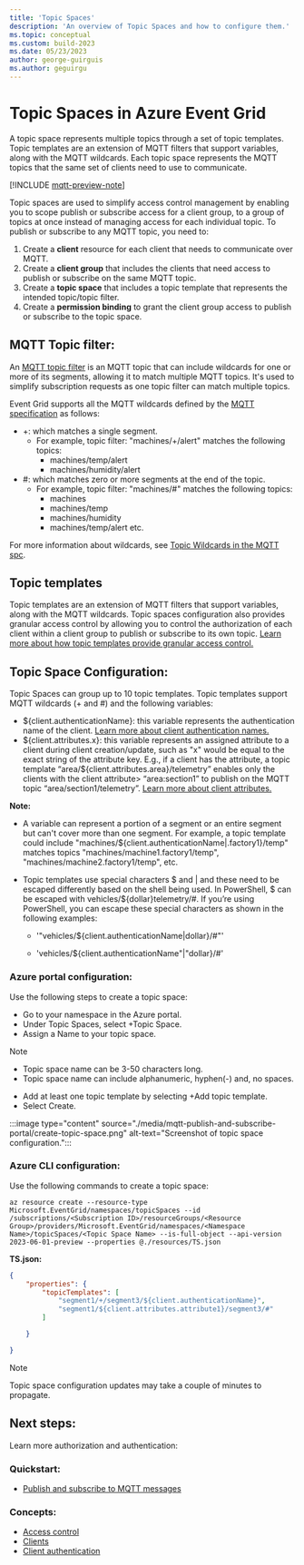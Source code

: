 ```yaml
---
title: 'Topic Spaces'
description: 'An overview of Topic Spaces and how to configure them.'
ms.topic: conceptual
ms.custom: build-2023
ms.date: 05/23/2023
author: george-guirguis
ms.author: geguirgu
---
```

# Topic Spaces in Azure Event Grid

A topic space represents multiple topics through a set of topic templates. Topic templates are an extension of MQTT filters that support variables, along with the MQTT wildcards. Each topic space represents the MQTT topics that the same set of clients need to use to communicate. 

[!INCLUDE [mqtt-preview-note](./includes/mqtt-preview-note.md)]

Topic spaces are used to simplify access control management by enabling you to scope publish or subscribe access for a client group, to a group of topics at once instead of managing access for each individual topic. To publish or subscribe to any MQTT topic, you need to:

1. Create a **client** resource for each client that needs to communicate over MQTT.
2. Create a **client group** that includes the clients that need access to publish or subscribe on the same MQTT topic. 
3. Create a **topic space** that includes a topic template that represents the intended topic/topic filter.
4. Create a **permission binding** to grant the client group access to publish or subscribe to the topic space.

## MQTT Topic filter:

An [MQTT topic filter](http://docs.oasis-open.org/mqtt/mqtt/v3.1.1/os/mqtt-v3.1.1-os.html) is an MQTT topic that can include wildcards for one or more of its segments, allowing it to match multiple MQTT topics. It's used to simplify subscription requests as one topic filter can match multiple topics.

Event Grid supports all the MQTT wildcards defined by the [MQTT specification](https://docs.oasis-open.org/mqtt/mqtt/v3.1.1/os/mqtt-v3.1.1-os.html) as follows:

- +: which matches a single segment.
    - For example, topic filter: "machines/+/alert" matches the following topics:
        - machines/temp/alert
        - machines/humidity/alert
- #: which matches zero or more segments at the end of the topic.
    - For example, topic filter: "machines/#" matches the following topics:
        - machines
        - machines/temp
        - machines/humidity
        - machines/temp/alert etc.

For more information about wildcards, see [Topic Wildcards in the MQTT spc](https://docs.oasis-open.org/mqtt/mqtt/v3.1.1/os/mqtt-v3.1.1-os.html).

## Topic templates

Topic templates are an extension of MQTT filters that support variables, along with the MQTT wildcards. Topic spaces configuration also provides granular access control by allowing you to control the authorization of each client within a client group to publish or subscribe to its own topic. [Learn more about how topic templates provide granular access control.](mqtt-access-control.md#granular-access-control)

## Topic Space Configuration:

Topic Spaces can group up to 10 topic templates. Topic templates support MQTT wildcards (+ and #) and the following variables:

- ${client.authenticationName}: this variable represents the authentication name of the client. [Learn more about client authentication names.](mqtt-clients.md#key-terms-of-client-metadata)
- \${client.attributes.x}: this variable represents an assigned attribute to a client during client creation/update, such as "x" would be equal to the exact string of the attribute key. E.g., if a client has the attribute, a topic template “area/${client.attributes.area}/telemetry”  enables only the clients with the client attribute> “area:section1” to publish on the MQTT topic “area/section1/telemetry”. [Learn more about client attributes.](mqtt-clients.md)

**Note:**

- A variable can represent a portion of a segment or an entire segment but can't cover more than one segment. For example, a topic template could include "machines/${client.authenticationName|.factory1}/temp" matches topics "machines/machine1.factory1/temp", "machines/machine2.factory1/temp", etc.
- Topic templates use special characters \$ and | and these need to be escaped differently based on the shell being used. In PowerShell, \$ can be escaped with vehicles/${dollar}telemetry/#. If you’re using PowerShell, you can escape these special characters as shown in the following examples:

    - '"vehicles/${client.authenticationName|dollar}/#"'

    - 'vehicles/${client.authenticationName"|"dollar}/#'

### Azure portal configuration:

Use the following steps to create a topic space:

- Go to your namespace in the Azure portal.
- Under Topic Spaces, select +Topic Space.
- Assign a Name to your topic space.

> [!NOTE]
> - Topic space name can be 3-50 characters long.
> - Topic space name can include alphanumeric, hyphen(-) and, no spaces.

- Add at least one topic template by selecting +Add topic template.
- Select Create.

:::image type="content" source="./media/mqtt-publish-and-subscribe-portal/create-topic-space.png" alt-text="Screenshot of topic space configuration.":::

### Azure CLI configuration:

Use the following commands to create a topic space:
```azurecli-interactive
az resource create --resource-type Microsoft.EventGrid/namespaces/topicSpaces --id /subscriptions/<Subscription ID>/resourceGroups/<Resource Group>/providers/Microsoft.EventGrid/namespaces/<Namespace Name>/topicSpaces/<Topic Space Name> --is-full-object --api-version 2023-06-01-preview --properties @./resources/TS.json
```

**TS.json:**
```json
{ 
    "properties": {
        "topicTemplates": [
            "segment1/+/segment3/${client.authenticationName}",
            "segment1/${client.attributes.attribute1}/segment3/#"
        ]

    }

}
```

> [!NOTE]
> Topic space configuration updates may take a couple of minutes to propagate.

## Next steps:

Learn more authorization and authentication:

### Quickstart:

- [Publish and subscribe to MQTT messages](mqtt-publish-and-subscribe-portal.md)

### Concepts:

- [Access control](mqtt-access-control.md)
- [Clients](mqtt-clients.md)
- [Client authentication](mqtt-client-authentication.md)
